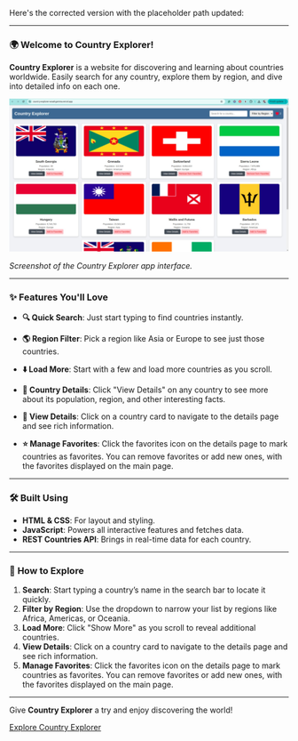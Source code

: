 Here's the corrected version with the placeholder path updated:

---

### 🌍 Welcome to **Country Explorer**!

**Country Explorer** is a website  for discovering and learning about countries worldwide. Easily search for any country, explore them by region, and dive into detailed info on each one.

![Country Explorer Screenshot](./image.png)

*Screenshot of the Country Explorer app interface.*

---

### ✨ **Features You'll Love**

- **🔍 Quick Search**: Just start typing to find countries instantly.
- **🌎 Region Filter**: Pick a region like Asia or Europe to see just those countries.
- **⬇️ Load More**: Start with a few and load more countries as you scroll.
- **📄 Country Details**: Click "View Details" on any country to see more about its population, region, and other interesting facts.
- **🔗 View Details**: Click on a country card to navigate to the details page and see rich information.


- **⭐ Manage Favorites**: Click the favorites icon on the details page to mark countries as favorites. You can remove favorites or add new ones, with the favorites displayed on the main page.

---

### 🛠️ **Built Using**

- **HTML & CSS**: For layout and styling.
- **JavaScript**: Powers all interactive features and fetches data.
- **REST Countries API**: Brings in real-time data for each country.

---

### 🚀 **How to Explore**

1. **Search**: Start typing a country’s name in the search bar to locate it quickly.
2. **Filter by Region**: Use the dropdown to narrow your list by regions like Africa, Americas, or Oceania.
3. **Load More**: Click "Show More" as you scroll to reveal additional countries.
4. **View Details**: Click on a country card to navigate to the details page and see rich information.
5. **Manage Favorites**: Click the favorites icon on the details page to mark countries as favorites. You can remove favorites or     add new ones, with the favorites displayed on the main page.

---

Give **Country Explorer** a try and enjoy discovering the world!

[Explore Country Explorer](https://country-explorer-woad-gamma.vercel.app/)

